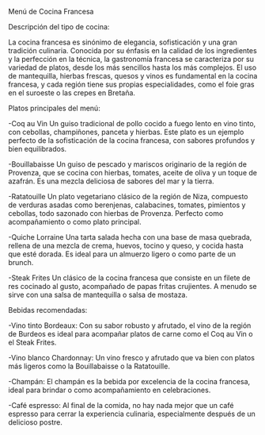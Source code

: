 Menú de Cocina Francesa

Descripción del tipo de cocina:

La cocina francesa es sinónimo de elegancia, sofisticación y una gran tradición culinaria. Conocida por su énfasis en la calidad de los ingredientes y la perfección en la técnica, la gastronomía francesa se caracteriza por su variedad de platos, desde los más sencillos hasta los más complejos. El uso de mantequilla, hierbas frescas, quesos y vinos es fundamental en la cocina francesa, y cada región tiene sus propias especialidades, como el foie gras en el suroeste o las crepes en Bretaña.

Platos principales del menú:

-Coq au Vin
Un guiso tradicional de pollo cocido a fuego lento en vino tinto, con cebollas, champiñones, panceta y hierbas. Este plato es un ejemplo perfecto de la sofisticación de la cocina francesa, con sabores profundos y bien equilibrados.

-Bouillabaisse
Un guiso de pescado y mariscos originario de la región de Provenza, que se cocina con hierbas, tomates, aceite de oliva y un toque de azafrán. Es una mezcla deliciosa de sabores del mar y la tierra.

-Ratatouille
Un plato vegetariano clásico de la región de Niza, compuesto de verduras asadas como berenjenas, calabacines, tomates, pimientos y cebollas, todo sazonado con hierbas de Provenza. Perfecto como acompañamiento o como plato principal.

-Quiche Lorraine
Una tarta salada hecha con una base de masa quebrada, rellena de una mezcla de crema, huevos, tocino y queso, y cocida hasta que esté dorada. Es ideal para un almuerzo ligero o como parte de un brunch.

-Steak Frites
Un clásico de la cocina francesa que consiste en un filete de res cocinado al gusto, acompañado de papas fritas crujientes. A menudo se sirve con una salsa de mantequilla o salsa de mostaza.

Bebidas recomendadas:

-Vino tinto Bordeaux: Con su sabor robusto y afrutado, el vino de la región de Burdeos es ideal para acompañar platos de carne como el Coq au Vin o el Steak Frites.

-Vino blanco Chardonnay: Un vino fresco y afrutado que va bien con platos más ligeros como la Bouillabaisse o la Ratatouille.

-Champán: El champán es la bebida por excelencia de la cocina francesa, ideal para brindar o como acompañamiento en celebraciones.

-Café espresso: Al final de la comida, no hay nada mejor que un café espresso para cerrar la experiencia culinaria, especialmente después de un delicioso postre.

